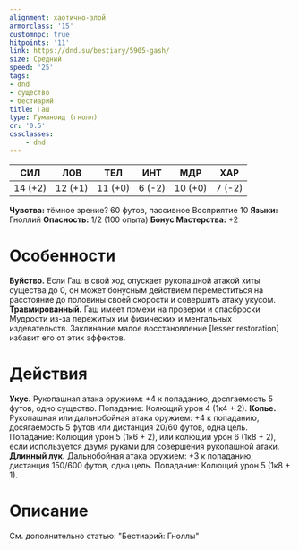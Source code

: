 ```yaml
---
alignment: хаотично-злой
armorclass: '15'
customnpc: true
hitpoints: '11'
link: https://dnd.su/bestiary/5905-gash/
size: Средний
speed: '25'
tags:
- dnd
- существо
- бестиарий
title: Гаш
type: Гуманоид (гнолл)
cr: '0.5'
cssclasses:
    - dnd
---
```



| СИЛ | ЛОВ | ТЕЛ | ИНТ | МДР | ХАР |
|---|---|---|---|---|---|
| 14 (+2) | 12 (+1) | 11 (+0) | 6 (-2) | 10 (+0) | 7 (-2) |
**Чувства:** тёмное зрение? 60 футов, пассивное Восприятие 10
**Языки:** Гноллий
**Опасность:** 1/2 (100 опыта)
**Бонус Мастерства:** +2


# Особенности
**Буйство.** Если Гаш в свой ход опускает рукопашной атакой хиты существа до 0, он может бонусным действием переместиться на расстояние до половины своей скорости и совершить атаку укусом.
**Травмированный.** Гаш имеет помехи на проверки и спасброски Мудрости из-за пережитых им физических и ментальных издевательств. Заклинание малое восстановление [lesser restoration] избавит его от этих эффектов.


# Действия
**Укус.** Рукопашная атака оружием: +4 к попаданию, досягаемость 5 футов, одно существо. Попадание: Колющий урон 4 (1к4 + 2).
**Копье.** Рукопашная или дальнобойная атака оружием: +4 к попаданию, досягаемость 5 футов или дистанция 20/60 футов, одна цель. Попадание: Колющий урон 5 (1к6 + 2), или колющий урон 6 (1к8 + 2), если используется двумя руками для совершения рукопашной атаки.
**Длинный лук.** Дальнобойная атака оружием: +3 к попаданию, дистанция 150/600 футов, одна цель. Попадание: Колющий урон 5 (1к8 + 1).


# Описание
См. дополнительно статью: "Бестиарий: Гноллы"